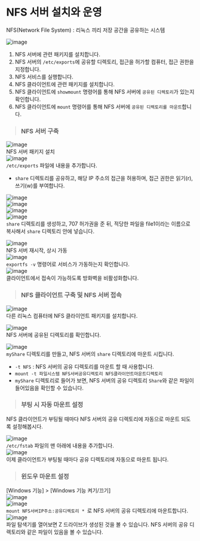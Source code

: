 # NFS 서버 설치와 운영

NFS(Network File System) : 리눅스 끼리 저장 공간을 공유하는 시스템

![image](https://user-images.githubusercontent.com/43658658/140259959-178b4d46-f7d9-44f0-8d15-5583ff2419a0.png)   

1. NFS 서버에 관련 패키지를 설치합니다.
2. NFS 서버의 `/etc/exports`에 공유할 디렉토리, 접근을 허가할 컴퓨터, 접근 권한을 지정합니다.
3. NFS 서비스를 실행합니다.
4. NFS 클라이언트에 관련 패키지를 설치합니다.
5. NFS 클라이언트에 `showmount` 명령어를 통해 NFS 서버에 `공유된 디렉토리`가 있는지 확인합니다.
6. NFS 클라이언트에 `mount` 명령어를 통해 NFS 서버에 `공유된 디렉토리를 마운트`합니다.

> <h3>NFS 서버 구축</h3>

![image](https://user-images.githubusercontent.com/43658658/140260728-ba2b57a9-f867-4337-9764-4637c4c7808b.png)   
NFS 서버 패키지 설치   
![image](https://user-images.githubusercontent.com/43658658/140262904-b51b99e3-bf8d-4eda-aeb5-409d01be06a4.png)   
`/etc/exports` 파일에 내용을 추가합니다.
* `share` 디렉토리를 공유하고, 해당 IP 주소의 접근을 허용하며, 접근 권한은 읽기(r), 쓰기(w)를 부여합니다.

![image](https://user-images.githubusercontent.com/43658658/140262087-add73e1c-7e39-48ba-847c-80e7cf51b6ed.png)   
![image](https://user-images.githubusercontent.com/43658658/140262114-175eecac-d3c4-4ae0-80b5-4ba78fd8439c.png)   
![image](https://user-images.githubusercontent.com/43658658/140262167-45a9b1dd-515c-4bfc-a186-bb1e51d0760d.png)   
![image](https://user-images.githubusercontent.com/43658658/140262199-4a99ca7f-b7c3-4ad6-9174-a202b3bfc2d7.png)   
`share` 디렉토리를 생성하고, 707 허가권을 준 뒤, 적당한 파일을 file1이라는 이름으로 복사해서 `share` 디렉토리 안에 넣습니다.

![image](https://user-images.githubusercontent.com/43658658/140262296-cdacb585-5d6a-42fb-b180-76c2cbbbfebd.png)   
NFS 서버 재시작, 상시 가동   
![image](https://user-images.githubusercontent.com/43658658/140263088-318dba3e-a479-4391-a0e0-e949c7913ad3.png)   
`exportfs -v` 명령어로 서비스가 가동하는지 확인합니다.   
![image](https://user-images.githubusercontent.com/43658658/140264070-9c4cccae-1022-4883-b573-a086c313a8d7.png)   
클라이언트에서 접속이 가능하도록 방화벽을 비활성화합니다.

> <h3>NFS 클라이언트 구축 및 NFS 서버 접속</h3>

![image](https://user-images.githubusercontent.com/43658658/140263174-55688b7d-62af-4369-bc53-51471e60db15.png)   
다른 리눅스 컴퓨터에 NFS 클라이언트 패키지를 설치합니다.   

![image](https://user-images.githubusercontent.com/43658658/140264117-feb63445-16df-429f-9229-2cce8f87d3b0.png)   
NFS 서버에 공유된 디렉토리를 확인합니다.

![image](https://user-images.githubusercontent.com/43658658/140264400-0cc2e2ba-5986-4eda-887c-1626a99874c7.png)   
`myShare` 디렉토리를 만들고, NFS 서버의 `share` 디렉토리에 마운트 시킵니다.
* `-t NFS` : NFS 서버의 공유 디렉토리를 마운트 할 때 사용합니다.
* `mount -t 파일시스템 NFS서버공유디렉토리 NFS클라이언트마운트디렉토리`
* `myShare` 디렉토리로 들어가 보면, NFS 서버의 공유 디렉토리 `Share`와 같은 파일이 들어있음을 확인할 수 있습니다.

> <h3>부팅 시 자동 마운트 설정</h3>

NFS 클라이언트가 부팅될 때마다 NFS 서버의 공유 디렉토리에 자동으로 마운트 되도록 설정해봅시다.

![image](https://user-images.githubusercontent.com/43658658/140264892-24e3b127-cbe0-4fc1-a1b1-05b527f41ca0.png)   
`/etc/fstab` 파일의 맨 아래에 내용을 추가합니다.   
![image](https://user-images.githubusercontent.com/43658658/140266243-a9c89be6-35bc-4ac3-b279-09a6d18e62ac.png)   
이제 클라이언트가 부팅될 때마다 공유 디렉토리에 자동으로 마운트 됩니다.

> <h3>윈도우 마운트 설정</h3>

[Windows 기능] > [Windows 기능 켜기/끄기]   
![image](https://user-images.githubusercontent.com/43658658/140266610-c031ce45-6f86-4c31-ba43-0671a2ebac27.png)   
![image](https://user-images.githubusercontent.com/43658658/140266758-4b917f4c-4ad2-4b52-ac8b-b3c6d57c6e0e.png)   
`mount NFS서버IP주소:공유디렉토리 * `로 NFS 서버의 공유 디렉토리에 마운트합니다.   
![image](https://user-images.githubusercontent.com/43658658/140266907-c8577b21-7bad-415f-9330-00e73d936a30.png)   
파일 탐색기를 열어보면 Z 드라이브가 생성된 것을 볼 수 있습니다. NFS 서버의 공유 디렉토리와 같은 파일이 있음을 볼 수 있습니다.
